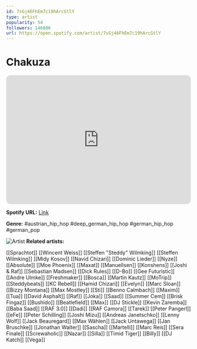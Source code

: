 ```yaml
---
id: 7sGj46FhEm7c19hArcGtlY
type: artist
popularity: 54
followers: 146886
url: https://open.spotify.com/artist/7sGj46FhEm7c19hArcGtlY
---
```

# Chakuza

<iframe style="border-radius:12px" src="https://open.spotify.com/embed/artist/7sGj46FhEm7c19hArcGtlY" width="100%" height="352" frameBorder="0" allowfullscreen="" allow="autoplay; clipboard-write; encrypted-media; fullscreen; picture-in-picture" loading="lazy"></iframe>

**Spotify URL:** [Link](https://open.spotify.com/artist/7sGj46FhEm7c19hArcGtlY)

**Genre:**  #austrian_hip_hop #deep_german_hip_hop #german_hip_hop #german_pop

![Artist](https://i.scdn.co/image/ab6761610000e5ebea06312b9fcd5711ef3497d9)
**Related artists:**

[[Sprachtot]]
[[Wincent Weiss]]
[[Steffen "Steddy" Wilmking]]
[[Steffen Wilmking]]
[[Midy Kosov]]
[[Navid Chizari]]
[[Dominic Lieder]]
[[Nyze]]
[[Absolute]]
[[Moe Phoenix]]
[[Maxat]]
[[Manuellsen]]
[[Konshens]]
[[Joshi & Raf]]
[[Sebastian Madsen]]
[[Dick Rules]]
[[D-Bo]]
[[Gee Futuristic]]
[[Andre Ulmke]]
[[Freshmaker]]
[[Bosca]]
[[Martin Kautz]]
[[MoTrip]]
[[Steddybeats]]
[[KC Rebell]]
[[Hamid Chizari]]
[[Evelyn]]
[[Marc Sloan]]
[[Bizzy Montana]]
[[Max Mostley]]
[[Sti]]
[[Benno Calmbach]]
[[Maxim]]
[[Tua]]
[[David Asphalt]]
[[Raf]]
[[Joka]]
[[Saad]]
[[Summer Cem]]
[[Brisk Fingaz]]
[[Bushido]]
[[Beatlefield]]
[[Max]]
[[DJ Stickle]]
[[Kevin Zaremba]]
[[Baba Saad]]
[[RAF 3.0]]
[[Dadi]]
[[RAF Camora]]
[[Tarek]]
[[Peter Pangerl]]
[[eFe]]
[[Peter Schilling]]
[[Joshi Mizu]]
[[Andreas Janetschko]]
[[Lenny Wolf]]
[[Jack Beauregard]]
[[Max Wählen]]
[[Jack Untawega]]
[[Jan Bruschke]]
[[Jonathan Walter]]
[[Sascha]]
[[Martelli]]
[[Marc Reis]]
[[Sera Finale]]
[[Screwaholic]]
[[Nazar]]
[[Silla]]
[[Timid Tiger]]
[[Billy]]
[[DJ Katch]]
[[Vega]]
